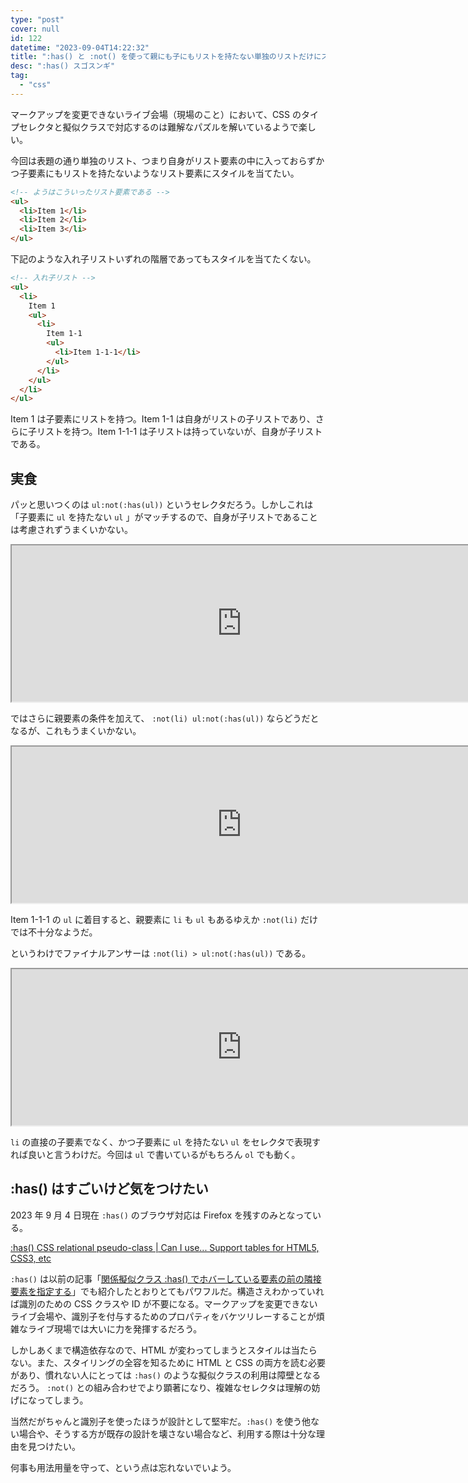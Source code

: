 ```yaml
---
type: "post"
cover: null
id: 122
datetime: "2023-09-04T14:22:32"
title: ":has() と :not() を使って親にも子にもリストを持たない単独のリストだけにスタイルを当てる"
desc: ":has() スゴスンギ"
tag:
  - "css"
---
```


マークアップを変更できないライブ会場（現場のこと）において、CSS のタイプセレクタと擬似クラスで対応するのは難解なパズルを解いているようで楽しい。

今回は表題の通り単独のリスト、つまり自身がリスト要素の中に入っておらずかつ子要素にもリストを持たないようなリスト要素にスタイルを当てたい。

```html
<!-- ようはこういったリスト要素である -->
<ul>
  <li>Item 1</li>
  <li>Item 2</li>
  <li>Item 3</li>
</ul>
```

下記のような入れ子リストいずれの階層であってもスタイルを当てたくない。

```html
<!-- 入れ子リスト -->
<ul>
  <li>
    Item 1
    <ul>
      <li>
        Item 1-1
        <ul>
          <li>Item 1-1-1</li>
        </ul>
      </li>
    </ul>
  </li>
</ul>
```

Item 1 は子要素にリストを持つ。Item 1-1 は自身がリストの子リストであり、さらに子リストを持つ。Item 1-1-1 は子リストは持っていないが、自身が子リストである。

## 実食

パッと思いつくのは `ul:not(:has(ul))` というセレクタだろう。しかしこれは「子要素に `ul` を持たない `ul` 」がマッチするので、自身が子リストであることは考慮されずうまくいかない。

<iframe width="736" height="250" src="https://jsfiddle.net/7ymL63ru/embedded/result,html,css/" allowfullscreen></iframe>

ではさらに親要素の条件を加えて、 `:not(li) ul:not(:has(ul))` ならどうだとなるが、これもうまくいかない。

<iframe width="736" height="250" src="https://jsfiddle.net/7ymL63ru/1/embedded/result,html,css/" allowfullscreen></iframe>

Item 1-1-1 の `ul` に着目すると、親要素に `li` も `ul` もあるゆえか `:not(li)` だけでは不十分なようだ。

というわけでファイナルアンサーは `:not(li) > ul:not(:has(ul))` である。

<iframe width="736" height="250" src="https://jsfiddle.net/7ymL63ru/2/embedded/result,html,css/" allowfullscreen></iframe>

`li` の直接の子要素でなく、かつ子要素に `ul` を持たない `ul` をセレクタで表現すれば良いと言うわけだ。今回は `ul` で書いているがもちろん `ol` でも動く。

## :has() はすごいけど気をつけたい

2023 年 9 月 4 日現在 `:has()` のブラウザ対応は Firefox を残すのみとなっている。

[:has() CSS relational pseudo-class | Can I use... Support tables for HTML5, CSS3, etc](https://caniuse.com/?search=has)

`:has()` は以前の記事「[関係擬似クラス :has() でホバーしている要素の前の隣接要素を指定する](/archives/117.html)」でも紹介したとおりとてもパワフルだ。構造さえわかっていれば識別のための CSS クラスや ID が不要になる。マークアップを変更できないライブ会場や、識別子を付与するためのプロパティをバケツリレーすることが煩雑なライブ現場では大いに力を発揮するだろう。

しかしあくまで構造依存なので、HTML が変わってしまうとスタイルは当たらない。また、スタイリングの全容を知るために HTML と CSS の両方を読む必要があり、慣れない人にとっては `:has()` のような擬似クラスの利用は障壁となるだろう。 `:not()` との組み合わせでより顕著になり、複雑なセレクタは理解の妨げになってしまう。

当然だがちゃんと識別子を使ったほうが設計として堅牢だ。`:has()` を使う他ない場合や、そうする方が既存の設計を壊さない場合など、利用する際は十分な理由を見つけたい。

何事も用法用量を守って、という点は忘れないでいよう。
